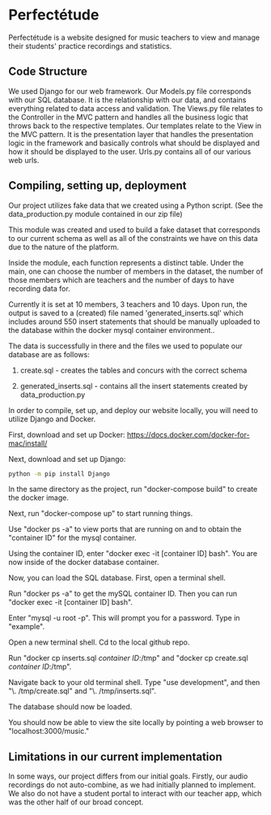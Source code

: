 # Perfectétude

Perfectétude is a website designed for music teachers to view and manage their students' practice recordings and statistics. 

## Code Structure 

We used Django for our web framework. Our Models.py file corresponds with our SQL database. It is the relationship with our data, and contains everything related to data access and validation. The Views.py file relates to the Controller in the MVC pattern and handles all the business logic that throws back to the respective templates. Our templates relate to the View in the MVC pattern. It is the presentation layer that handles the presentation logic in the framework and basically controls what should be displayed and how it should be displayed to the user. Urls.py contains all of our various web urls. 

## Compiling, setting up, deployment

Our project utilizes fake data that we created using a Python script. (See the data_production.py module contained in our zip file)

This module was created and used to build a fake dataset that corresponds to our current schema as well as all of the constraints we have on this data due to the nature of the platform.

Inside the module, each function represents a distinct table. Under the main, one can choose the number of members in the dataset, the number of those members which are teachers and the number of days to have recording data for.

Currently it is set at 10 members, 3 teachers and 10 days. Upon run, the output is saved to a (created) file named 'generated_inserts.sql' which includes around 550 insert statements that should be manually uploaded to the database within the docker mysql container environment..

The data is successfully in there and the files we used to populate our database are as follows:

1. create.sql - creates the tables and concurs with the correct schema

2. generated_inserts.sql - contains all the insert statements created by data_production.py

In order to compile, set up, and deploy our website locally, you will need to utilize Django and Docker. 

First, download and set up Docker: https://docs.docker.com/docker-for-mac/install/

Next, download and set up Django: 

```bash
python -m pip install Django
```
In the same directory as the project, run "docker-compose build" to create the docker image.

Next, run "docker-compose up" to start running things. 

Use "docker ps -a" to view ports that are running on and to obtain the "container ID" for the mysql container.

Using the container ID, enter "docker exec -it [container ID] bash". You are now inside of the docker database container.

Now, you can load the SQL database. First, open a terminal shell.

Run "docker ps -a" to get the mySQL container ID. Then you can run "docker exec -it [container ID] bash".

Enter "mysql -u root -p". This will prompt you for a password. Type in "example".

Open a new terminal shell. Cd to the local github repo.

Run "docker cp inserts.sql *container ID*:/tmp" and "docker cp create.sql *container ID*:/tmp".

Navigate back to your old terminal shell. Type "use development", and then "\\. /tmp/create.sql" and "\\. /tmp/inserts.sql". 

The database should now be loaded.

You should now be able to view the site locally by pointing a web browser to "localhost:3000/music."


## Limitations in our current implementation

In some ways, our project differs from our initial goals. Firstly, our audio recordings do not auto-combine, as we had initially planned to implement. We also do not have a student portal to interact with our teacher app, which was the other half of our broad concept. 
